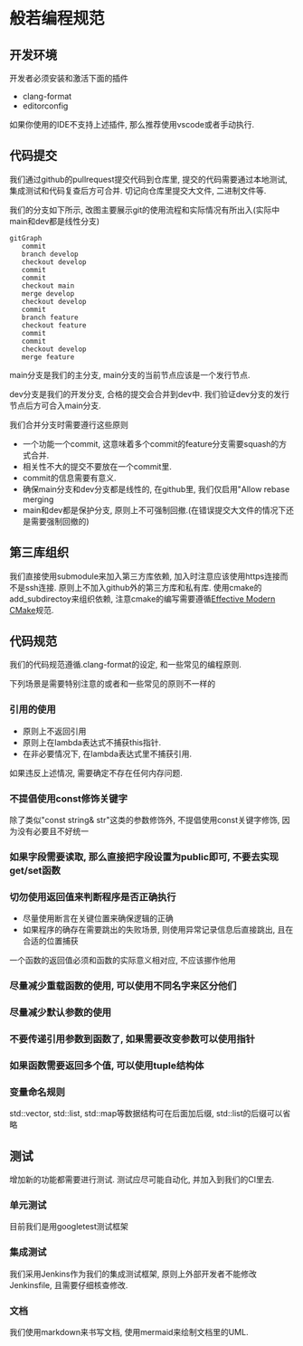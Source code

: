 # 般若编程规范

## 开发环境

开发者必须安装和激活下面的插件

* clang-format
* editorconfig

如果你使用的IDE不支持上述插件, 那么推荐使用vscode或者手动执行.

## 代码提交

我们通过github的pullrequest提交代码到仓库里, 提交的代码需要通过本地测试, 集成测试和代码复查后方可合并.
切记向仓库里提交大文件, 二进制文件等.

我们的分支如下所示, 改图主要展示git的使用流程和实际情况有所出入(实际中main和dev都是线性分支)

```mermaid
gitGraph
   commit
   branch develop
   checkout develop
   commit
   commit
   checkout main
   merge develop
   checkout develop
   commit
   branch feature
   checkout feature
   commit
   commit
   checkout develop
   merge feature
```

main分支是我们的主分支, main分支的当前节点应该是一个发行节点.

dev分支是我们的开发分支, 合格的提交会合并到dev中. 我们验证dev分支的发行节点后方可合入main分支.

我们合并分支时需要遵行这些原则

* 一个功能一个commit, 这意味着多个commit的feature分支需要squash的方式合并.
* 相关性不大的提交不要放在一个commit里.
* commit的信息需要有意义.
* 确保main分支和dev分支都是线性的, 在github里, 我们仅启用"Allow rebase merging
* main和dev都是保护分支, 原则上不可强制回撤.(在错误提交大文件的情况下还是需要强制回撤的)

## 第三库组织

我们直接使用submodule来加入第三方库依赖, 加入时注意应该使用https连接而不是ssh连接. 原则上不加入github外的第三方库和私有库.
使用cmake的add_subdirectoy来组织依赖, 注意cmake的编写需要遵循[Effective Modern CMake](https://gist.github.com/mbinna/c61dbb39bca0e4fb7d1f73b0d66a4fd1)规范.

## 代码规范

我们的代码规范遵循.clang-format的设定, 和一些常见的编程原则.

下列场景是需要特别注意的或者和一些常见的原则不一样的

### 引用的使用

* 原则上不返回引用
* 原则上在lambda表达式不捕获this指针.
* 在非必要情况下, 在lambda表达式里不捕获引用.

如果违反上述情况, 需要确定不存在任何内存问题.

### 不提倡使用const修饰关键字

除了类似"const string& str"这类的参数修饰外, 不提倡使用const关键字修饰, 因为没有必要且不好统一

### 如果字段需要读取, 那么直接把字段设置为public即可, 不要去实现get/set函数

### 切勿使用返回值来判断程序是否正确执行

* 尽量使用断言在关键位置来确保逻辑的正确
* 如果程序的确存在需要跳出的失败场景, 则使用异常记录信息后直接跳出, 且在合适的位置捕获

一个函数的返回值必须和函数的实际意义相对应, 不应该挪作他用

### 尽量减少重载函数的使用, 可以使用不同名字来区分他们

### 尽量减少默认参数的使用

### 不要传递引用参数到函数了, 如果需要改变参数可以使用指针

### 如果函数需要返回多个值, 可以使用tuple结构体

### 变量命名规则

std::vector, std::list, std::map等数据结构可在后面加后缀, std::list的后缀可以省略

## 测试

增加新的功能都需要进行测试. 测试应尽可能自动化, 并加入到我们的CI里去.

### 单元测试

目前我们是用googletest测试框架

### 集成测试

我们采用Jenkins作为我们的集成测试框架, 原则上外部开发者不能修改Jenkinsfile, 且需要仔细核查修改.

### 文档

我们使用markdown来书写文档, 使用mermaid来绘制文档里的UML.
